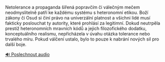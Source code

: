 
Netolerance a propaganda šířená popravčím či válečným mečem neodmyslitelně patří ke každému systému s heteronomní etikou. Boží zákony či Osud si činí právo na univerzální platnost a všichni lidé musí fakticky poslouchat ty autority, které prohlásí za legitimní. Dokud neutrpěla prestiž heteronomních mravních kódů a jejich filozofického dodatku, konceptuálního realismu, nepřicházela v úvahu otázka tolerance nebo trvalého míru. Pokud válčení ustalo, bylo to pouze k nabrání nových sil pro další boje.

[🔊 Poslechnout audio](/data/7-paragraphs/audio/chapter_35/para_009-Netolerance-a-propaganda-en-popravm-i-vle.mp3)
